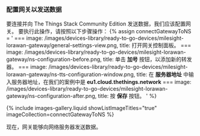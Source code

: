 ### 配置网关以发送数据

要连接并向 The Things Stack Community Edition 发送数据，我们应该配置网关。
要执行此操作，请按照以下步骤操作：
{% assign connectGatewayToNS = '
    ===
        image: /images/devices-library/ready-to-go-devices/milesight-lorawan-gateway/general-settings-view.png,
        title: 打开网关控制面板。
    ===
        image: /images/devices-library/ready-to-go-devices/milesight-lorawan-gateway/ns-configuration-before.png,
        title: 单击 **加号** 按钮，以添加新的转发器。
    ===
        image: /images/devices-library/ready-to-go-devices/milesight-lorawan-gateway/ns-tts-configuration-window.png,
        title: 在 **服务器地址** 中输入服务器地址，在我们的案例中是 **eu1.cloud.thethings.network**
    ===
        image: /images/devices-library/ready-to-go-devices/milesight-lorawan-gateway/ns-configuration-after.png,
        title: 按 **保存** 按钮。
'
%}

{% include images-gallery.liquid showListImageTitles="true" imageCollection=connectGatewayToNS %}

现在，网关能够向网络服务器发送数据。